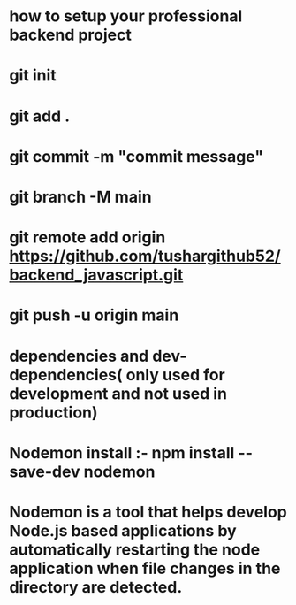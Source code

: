 # how to setup your professional backend project

# git init
# git add . 
# git commit -m "commit message"
# git branch -M main
# git remote add origin https://github.com/tushargithub52/backend_javascript.git
# git push -u origin main

# dependencies and dev-dependencies( only used for development and not used in production)

# Nodemon install :- npm install --save-dev nodemon 

# Nodemon is a tool that helps develop Node.js based applications by automatically restarting the node application when file changes in the directory are detected.

